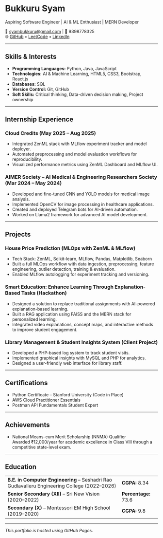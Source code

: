 # Bukkuru Syam  

Aspiring Software Engineer | AI & ML Enthusiast | MERN Developer

📧 [syambukkuru@gmail.com](mailto:syambukkuru@gmail.com) | 📱 9398778325  
🌐 [GitHub](https://github.com/syam-bukkuru) • [LeetCode](https://leetcode.com/u/syambukkuru) • [LinkedIn](http://www.linkedin.com/in/bukkuru-syam)  

---

## Skills & Interests
- **Programming Languages:** Python, Java, JavaScript  
- **Technologies:** AI & Machine Learning, HTML5, CSS3, Bootstrap, React.js  
- **Databases:** SQL  
- **Version Control:** Git, GitHub  
- **Soft Skills:** Critical thinking, Data-driven decision making, Project ownership  

---

## Internship Experience

### Cloud Credits (May 2025 – Aug 2025)
- Integrated ZenML stack with MLflow experiment tracker and model deployer.  
- Automated preprocessing and model evaluation workflows for reproducibility.  
- Visualized performance metrics using ZenML Dashboard and MLflow UI.  

### AIMER Society – AI Medical & Engineering Researchers Society (Mar 2024 – May 2024)  
- Developed and fine-tuned CNN and YOLO models for medical image analysis.  
- Implemented OpenCV for image processing in healthcare applications.  
- Created and deployed Telegram bots for AI-driven automation.  
- Worked on Llama2 framework for advanced AI model development.  

---

## Projects

### House Price Prediction (MLOps with ZenML & MLflow)  
- Tech Stack: ZenML, Scikit-learn, MLflow, Pandas, Matplotlib, Seaborn  
- Built a full MLOps workflow with data ingestion, preprocessing, feature engineering, outlier detection, training & evaluation.  
- Enabled MLflow autologging for experiment tracking and versioning.  

### Smart Education: Enhance Learning Through Explanation-Based Tasks (Hackathon)  
- Designed a solution to replace traditional assignments with AI-powered explanation-based learning.  
- Built a RAG application using FAISS and the MERN stack for personalized learning.  
- Integrated video explanations, concept maps, and interactive methods to improve student engagement.  

### Library Management & Student Insights System (Client Project)  
- Developed a PHP-based log system to track student visits.  
- Implemented graphical insights with MySQL and PHP for analytics.  
- Designed a user-friendly web interface for library staff.  

---

## Certifications
- Python Certificate – Stanford University (Code in Place)  
- AWS Cloud Practitioner Essentials  
- Postman API Fundamentals Student Expert  

---

## Achievements
- National Means-cum Merit Scholarship (NNMA) Qualifier  
  Awarded ₹12,000/year for academic excellence in Class VIII through a competitive state-level exam.  

---

## Education  

<table>
  <tr>
    <td><b>B.E. in Computer Engineering</b> – Seshadri Rao Gudlavalleru Engineering College (2022–2026)</td>
    <td><b>CGPA:</b> 8.34</td>
  </tr>
  <tr>
    <td><b>Senior Secondary (XII)</b> – Sri New Vision (2020–2022)</td>
    <td><b>Percentage:</b> 73.6</td>
  </tr>
  <tr>
    <td><b>Secondary (X)</b> – Montessori EM High School (2019–2020)</td>
    <td><b>CGPA:</b> 9.8</td>
  </tr>
</table>

---

_This portfolio is hosted using GitHub Pages._
